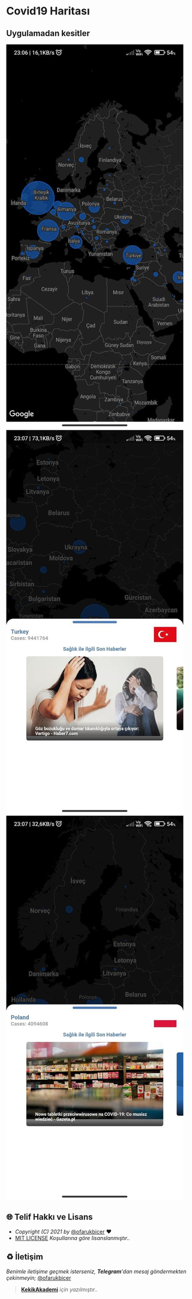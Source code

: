 # Covid19 Haritası

## Uygulamadan kesitler

![screenshot1](https://raw.githubusercontent.com/ofarukbicer/covid19/master/screenshots/1.jpg)
![screenshot2](https://raw.githubusercontent.com/ofarukbicer/covid19/master/screenshots/2.jpg)
![screenshot3](https://raw.githubusercontent.com/ofarukbicer/covid19/master/screenshots/3.jpg)

## 🌐 Telif Hakkı ve Lisans

- _Copyright (C) 2021 by_ [@ofarukbicer](https://github.com/ofarukbicer) ❤️️
- [MIT LICENSE](https://github.com/ofarukbicer/covid19/blob/master/LICENSE) _Koşullarına göre lisanslanmıştır.._

## ♻️ İletişim

_Benimle iletişime geçmek isterseniz, **Telegram**'dan mesaj göndermekten çekinmeyin;_ [@ofarukbicer](https://t.me/ofarukbicer)

> **[KekikAkademi](https://t.me/KekikAkademi)** _için yazılmıştır.._
